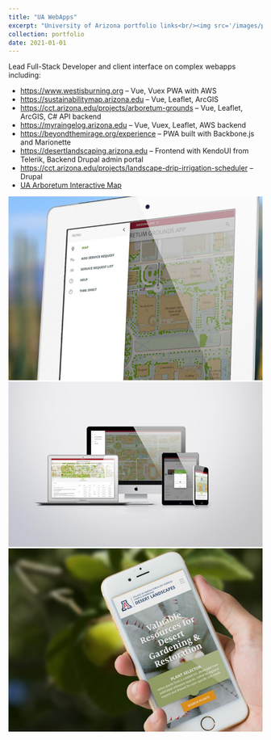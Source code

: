 ```yaml
---
title: "UA WebApps"
excerpt: "University of Arizona portfolio links<br/><img src='/images/portfolio/DL-hero2.jpg'>"
collection: portfolio
date: 2021-01-01
---
```


<!-- This is an item in your portfolio. It can be have images or nice text. If you name the file .md, it will be parsed as markdown. If you name the file .html, it will be parsed as HTML.  -->

Lead Full-Stack Developer and client interface on complex webapps including:

- <a href="https://www.westisburning.org" target="_blank">https://www.westisburning.org</a> – Vue, Vuex PWA with AWS
- <a href="https://sustainabilitymap.arizona.edu" target="_blank">https://sustainabilitymap.arizona.edu</a> – Vue, Leaflet, ArcGIS
- <a href="https://cct.arizona.edu/projects/arboretum-grounds" target="_blank">https://cct.arizona.edu/projects/arboretum-grounds</a> – Vue, Leaflet, ArcGIS, C# API backend
- <a href="https://myraingelog.arizona.edu" target="_blank">https://myraingelog.arizona.edu</a> – Vue, Vuex, Leaflet, AWS backend
- <a href="https://beyondthemirage.org/experience" target="_blank">https://beyondthemirage.org/experience</a> – PWA built with Backbone.js and Marionette
- <a href="https://desertlandscaping.arizona.edu" target="_blank">https://desertlandscaping.arizona.edu</a> – Frontend with KendoUI from Telerik, Backend Drupal admin portal
- <a href="https://cct.arizona.edu/projects/landscape-drip-irrigation-scheduler" target="_blank">https://cct.arizona.edu/projects/landscape-drip-irrigation-scheduler</a> – Drupal
- <a href="https://apps.cals.arizona.edu/arboretum/map" target="_blank">UA Arboretum Interactive Map</a>

<img src="/images/portfolio/AG-hero2.jpg"/>  
<img src="/images/portfolio/AG-devices.jpg"/>  
<img src="/images/portfolio/DL-hero2.jpg"/>  
